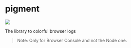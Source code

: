 # pigment
![](https://img.shields.io/npm/dm/log-pigment?color=orange&label=NPM%20downloads&style=for-the-badge)

The library to colorful browser logs
> Note: Only for Browser Console and not the Node one.
